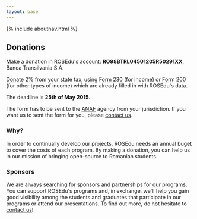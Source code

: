 ```yaml
---
layout: base
---
```


{% include aboutnav.html %}

## Donations

Make a donation in ROSEdu\'s account: **RO98BTRL04501205R50291XX**, Banca Transilvania S.A.

[Donate 2%](http://doilasuta.ro/) from your state tax, using
[Form 230](https://drive.google.com/file/d/0B9z8burIEXerZDliT3NJQXNiMjg/view?usp=sharing) (for income) or [Form 200](https://drive.google.com/file/d/0B9z8burIEXerMjVMT3BZcThkTW8/view?usp=sharing) (for other types of income)
which are already filled in with ROSEdu\'s data.

The deadline is **25th of May 2015**.

The form has to be sent to the [ANAF](http://www.anaf.ro) agency from your
jurisdiction. If you want us to sent the form for you, please [contact us](http://www.rosedu.org/contact/).

### Why?

In order to continually develop our projects, ROSEdu needs an annual buget
to cover the costs of each program. By making a donation, you can help us
in our mission of bringing open-source to Romanian students.

### Sponsors

We are always searching for sponsors and partnerships for our programs.
You can support ROSEdu&#39;s programs and, in exchange, we\'ll help you
gain good visibility among the students and graduates that participate in
 our programs or attend our presentations. To find out more, do not hesitate
 to [contact us]({{site.basepath}}contact)!
